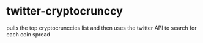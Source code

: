 # twitter-cryptocrunccy
pulls the top cryptocrunccies list and then uses the twitter API to search for each coin spread
